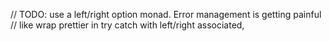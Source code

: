 // TODO: use a left/right option monad. Error management is getting painful
// like wrap prettier in try catch with left/right associated,
